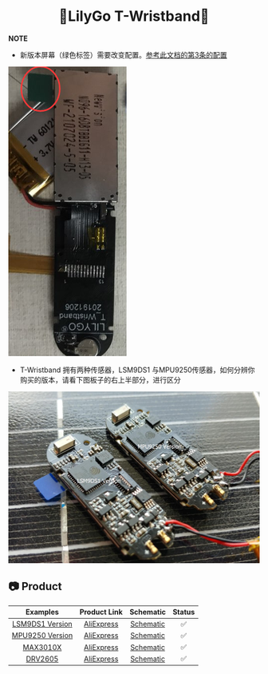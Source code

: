 <h1 align = "center">🌟LilyGo T-Wristband🌟</h1>

**NOTE**

- 新版本屏幕（绿色标签）需要改变配置。[参考此文档的第3条的配置](examples/T-Wristband-MPU9250/README.MD)

![](docs/_static/readme/new_version_green_tag.png)

- T-Wristband 拥有两种传感器，LSM9DS1 与MPU9250传感器，如何分辨你购买的版本，请看下图板子的右上半部分，进行区分

![](docs/_static/readme/3.jpg)

## 📷 Product

| Examples                                                  | Product  Link                                                   | Schematic                                                  | Status |
| :-------------------------------------------------------: | :-------------------------------------------------------------: | :---------------------------------------------------------: | :----: |
| [LSM9DS1 Version](examples/T-Wristband-LSM9DS1/README.MD) | [AliExpress](https://www.aliexpress.com/item/4001162589218.html) | [Schematic](./schematic/T_Wristband_lsm9ds1_20200306.pdf) |   ✅    |
| [MPU9250 Version](examples/T-Wristband-MPU9250/README.MD) | [AliExpress](https://www.aliexpress.com/item/4001162589218.html) | [Schematic](./schematic/T_Wristband_mpu9250.pdf)        |   ✅    |
| [MAX3010X](examples/T-Wristband-MAX3010X/README.MD)       | [AliExpress](https://www.aliexpress.com/item/4001162589218.html) | [Schematic](./schematic/T_Wristband_MAX30102.pdf)       |   ✅    |
| [DRV2605](examples/T-Wristband-DRV2605/README.MD)         | [AliExpress](https://www.aliexpress.com/item/4001162589218.html) | [Schematic](./schematic/T_Wristband_DRV2605.pdf)        |   ✅    |
